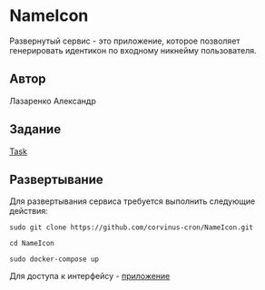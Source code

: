 # NameIcon
Развернутый сервис - это приложение, которое позволяет генерировать идентикон по входному никнейму пользователя.
## Автор
Лазаренко Александр
## Задание
[Task](https://github.com/corvinus-cron/NameIcon/blob/main/task.md)
## Развертывание
Для развертывания сервиса требуется выполнить следующие действия:
```shell script
sudo git clone https://github.com/corvinus-cron/NameIcon.git

cd NameIcon

sudo docker-compose up
```
Для доступа к интерфейсу - [приложение](http://localhost:9090)

